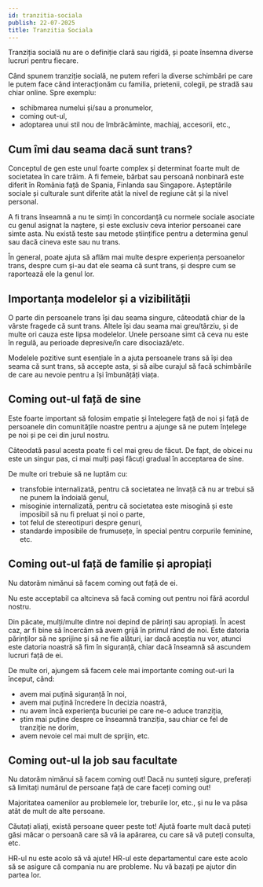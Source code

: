 ```yaml
---
id: tranzitia-sociala
publish: 22-07-2025
title: Tranzitia Sociala
---
```


Tranziția socială nu are o definiție clară sau rigidă, și poate însemna diverse lucruri pentru fiecare.

Când spunem tranziție socială, ne putem referi la diverse schimbări pe care le putem face când interacționăm cu familia, prietenii, colegii, pe stradă sau chiar online. Spre exemplu:

- schibmarea numelui și/sau a pronumelor,
- coming out-ul,
- adoptarea unui stil nou de îmbrăcăminte, machiaj, accesorii, etc.,

## Cum îmi dau seama dacă sunt trans?

Conceptul de gen este unul foarte complex și determinat foarte mult de societatea în care
trăim. A fi femeie, bărbat sau persoană nonbinară este diferit în România față de Spania,
Finlanda sau Singapore. Așteptările sociale și culturale sunt diferite atât la nivel de
regiune cât și la nivel personal.

A fi trans înseamnă a nu te simți în concordanță cu normele sociale asociate cu genul
asignat la naștere, și este exclusiv ceva interior persoanei care simte asta. Nu există
teste sau metode științifice pentru a determina genul sau dacă cineva este sau nu trans.

În general, poate ajuta să aflăm mai multe despre experiența persoanelor trans, despre cum
și-au dat ele seama că sunt trans, și despre cum se raportează ele la genul lor.

## Importanța modelelor și a vizibilității
O parte din persoanele trans își dau seama singure, câteodată chiar de la vârste fragede
că sunt trans. Altele își dau seama mai greu/târziu, și de multe ori cauza este lipsa
modelelor. Unele persoane simt că ceva nu este în regulă, au perioade depresive/în care
disociază/etc.

Modelele pozitive sunt esențiale în a ajuta persoanele trans să își dea seama că sunt
trans, să accepte asta, și să aibe curajul să facă schimbările de care au nevoie pentru
a își îmbunățăți viața.


## Coming out-ul față de sine

Este foarte important să folosim empatie și întelegere față de noi și față de persoanele
din comunitățile noastre pentru a ajunge să ne putem înțelege pe noi și pe cei din jurul
nostru.

Câteodată pasul acesta poate fi cel mai greu de făcut. De fapt, de obicei nu este un
singur pas, ci mai mulți pași făcuți gradual în acceptarea de sine.

De multe ori trebuie să ne luptăm cu:

- transfobie internalizată, pentru că societatea ne învață că nu ar trebui să ne punem la îndoială genul,
- misoginie internalizată, pentru că societatea este misogină și este imposibil să nu fi preluat și noi o parte,
- tot felul de stereotipuri despre genuri,
- standarde imposibile de frumusețe, în special pentru corpurile feminine, etc.

## Coming out-ul față de familie și apropiați

Nu datorăm nimănui să facem coming out față de ei.

Nu este acceptabil ca altcineva să facă coming out pentru noi fără acordul nostru.

Din păcate, mulți/multe dintre noi depind de părinți sau apropiați. În acest caz, ar fi
bine să încercăm să avem grijă în primul rând de noi. Este datoria părinților să ne
sprijine și să ne fie alături, iar dacă aceștia nu vor, atunci este datoria noastră
să fim în siguranță, chiar dacă înseamnă să ascundem lucruri față de ei.

De multe ori, ajungem să facem cele mai importante coming out-uri la început, când:

- avem mai puțină siguranță în noi,
- avem mai puțină încredere în decizia noastră,
- nu avem încă experiența bucuriei pe care ne-o aduce tranziția,
- știm mai puține despre ce înseamnă tranziția, sau chiar ce fel de tranziție ne dorim,
- avem nevoie cel mai mult de sprijin, etc.

## Coming out-ul la job sau facultate

Nu datorăm nimănui să facem coming out! Dacă nu sunteți sigure, preferați să limitați
numărul de persoane față de care faceți coming out!

Majoritatea oamenilor au problemele lor, treburile lor, etc., și nu le va păsa atât de
mult de alte persoane.

Căutați aliați, există persoane queer peste tot! Ajută foarte mult dacă puteți găsi măcar
o persoană care să vă ia apărarea, cu care să vă puteți consulta, etc.

HR-ul nu este acolo să vă ajute! HR-ul este departamentul care este acolo să se asigure
că compania nu are probleme. Nu vă bazați pe ajutor din partea lor.
